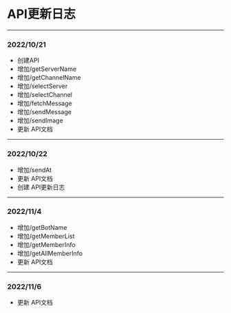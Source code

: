 # API更新日志  
  
---  
  
### 2022/10/21  
+ 创建API
+ 增加/getServerName
+ 增加/getChannelName
+ 增加/selectServer
+ 增加/selectChannel
+ 增加/fetchMessage
+ 增加/sendMessage
+ 增加/sendImage
+ 更新 API文档
  
---  
  
### 2022/10/22
+ 增加/sendAt
+ 更新 API文档
+ 创建 API更新日志

---

### 2022/11/4
+ 增加/getBotName
+ 增加/getMemberList
+ 增加/getMemberInfo
+ 增加/getAllMemberInfo
+ 更新 API文档

---

### 2022/11/6
+ 更新 API文档
